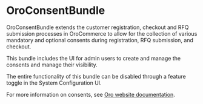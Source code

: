 # OroConsentBundle

OroConsentBundle extends the customer registration, checkout and RFQ submission processes in OroCommerce to allow for the collection of various mandatory and optional consents during registration, RFQ submission, and checkout.

This bundle includes the UI for admin users to create and manage the consents and manage their visibility.

The entire functionality of this bundle can be disabled through a feature toggle in the System Configuration UI.

For more information on consents, see [Oro website documentation](https://doc.oroinc.com/bundles/commerce/ConsentBundle).

